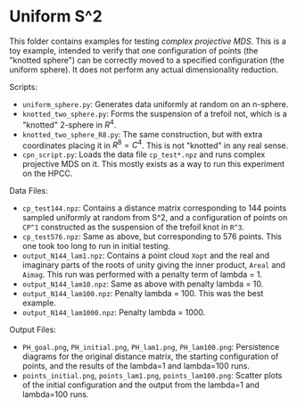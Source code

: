 # Uniform S^2

This folder contains examples for testing _complex projective MDS_. This is a
toy example, intended to verify that one configuration of points (the "knotted
sphere") can be correctly moved to a specified configuration (the uniform
sphere). It does not perform any actual dimensionality reduction.

Scripts:
* `uniform_sphere.py`: Generates data uniformly at random on an n-sphere.
* `knotted_two_sphere.py`: Forms the suspension of a trefoil not, which is a
  "knotted" 2-sphere in $R^4$.
* `knotted_two_sphere_R8.py`: The same construction, but with extra coordinates
  placing it in $R^8 = C^4$. This is not "knotted" in any real sense.
* `cpn_script.py`: Loads the data file `cp_test*.npz` and runs complex
  projective MDS on it. This mostly exists as a way to run this experiment on
  the HPCC.

Data Files:
* `cp_test144.npz`: Contains a distance matrix corresponding to 144 points
  sampled uniformly at random from S^2, and a configuration of points on `CP^1`
  constructed as the suspension of the trefoil knot in `R^3`.
* `cp_test576.npz`: Same as above, but corresponding to 576 points. This one
  took too long to run in initial testing.
* `output_N144_lam1.npz`: Contains a point cloud `Xopt` and the real and
  imaginary parts of the roots of unity giving the inner product, `Areal` and
  `Aimag`. This run was performed with a penalty term of lambda = 1.
* `output_N144_lam10.npz`: Same as above with penalty lambda = 10.
* `output_N144_lam100.npz`: Penalty lambda = 100. This was the best example.
* `output_N144_lam1000.npz`: Penalty lambda = 1000.

Output Files:
* `PH_goal.png`, `PH_initial.png`, `PH_lam1.png`, `PH_lam100.png`: Persistence
  diagrams for the original distance matrix, the starting configuration of
  points, and the results of the lambda=1 and lambda=100 runs.
* `points_initial.png`, `points_lam1.png`, `points_lam100.png`: Scatter plots
  of the initial configuration and the output from the lambda=1 and lambda=100
  runs.
